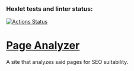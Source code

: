 ### Hexlet tests and linter status:
[![Actions Status](https://github.com/Nurlan-Aliev/python-project-83/workflows/hexlet-check/badge.svg)](https://github.com/Nurlan-Aliev/python-project-83/actions)

# [Page Analyzer](https://python-project-83-production-5395.up.railway.app/)
A site that analyzes said pages for SEO suitability. 
